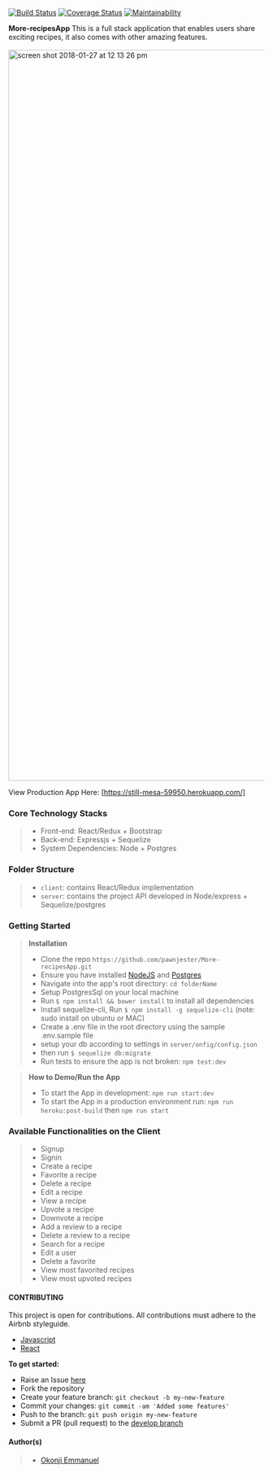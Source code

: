 [![Build Status](https://travis-ci.org/pawnjester/More-recipesApp.svg?branch=develop)](https://travis-ci.org/pawnjester/More-recipesApp)
[![Coverage Status](https://coveralls.io/repos/github/pawnjester/More-recipesApp/badge.svg?branch=develop)](https://coveralls.io/github/pawnjester/More-recipesApp?branch=develop)
[![Maintainability](https://api.codeclimate.com/v1/badges/bf0624ea738733e9d0a0/maintainability)](https://codeclimate.com/github/pawnjester/More-recipesApp/maintainability)

**More-recipesApp**
This is a full stack application that enables users share exciting recipes, it also comes with other amazing features.
<br />
<br />
<img width="1437" alt="screen shot 2018-01-27 at 12 13 26 pm" src="https://user-images.githubusercontent.com/26750279/35471484-7096d070-035c-11e8-86a6-15bc447fe5e6.png">


View Production App Here:
[https://still-mesa-59950.herokuapp.com/]

### Core Technology Stacks
> - Front-end: React/Redux + Bootstrap
> - Back-end: Expressjs + Sequelize
> - System Dependencies: Node + Postgres

### Folder Structure
> - `client`: contains React/Redux implementation
> - `server`: contains the project API developed in Node/express + Sequelize/postgres

### Getting Started
> **Installation**
> - Clone the repo `https://github.com/pawnjester/More-recipesApp.git`
> - Ensure you have installed [NodeJS](https://nodejs.org/en/) and [Postgres](https://www.postgresql.org/download/)
> - Navigate into the app's root directory: `cd folderName`
> - Setup PostgresSql on your local machine
> - Run `$ npm install && bower install` to install all dependencies
> - Install sequelize-cli, Run `$ npm install -g sequelize-cli` (note: sudo install on ubuntu or MAC)
> - Create a .env file in the root directory using the sample .env.sample file
> - setup your db according to settings in `server/onfig/config.json`
> - then run `$ sequelize db:migrate`
> - Run tests to ensure the app is not broken: `npm test:dev`

> **How to Demo/Run the App**
> - To start the App in development: `npm run start:dev`
> - To start the App in a production environment run: `npm run heroku:post-build` then `npm run start`

### Available Functionalities on the Client
>- Signup
>- Signin
>- Create a recipe
>- Favorite a recipe
>- Delete a recipe
>- Edit a recipe
>- View a recipe
>- Upvote a recipe
>- Downvote a recipe
>- Add a review to a recipe
>- Delete a review to a recipe
>- Search for a recipe
>- Edit a user
>- Delete a favorite
>- View most favorited recipes
>- View most upvoted recipes


#### CONTRIBUTING
This project is open for contributions. All contributions must adhere to the Airbnb styleguide.

- [Javascript](http://airbnb.io/javascript/)
- [React](https://github.com/airbnb/javascript/tree/master/react)

**To get started:**
- Raise an Issue [here](https://github.com/pawnjester/More-recipesApp/issues)
- Fork the repository
- Create your feature branch: `git checkout -b my-new-feature`
- Commit your changes: `git commit -am 'Added some features'`
- Push to the branch: `git push origin my-new-feature`
- Submit a PR (pull request) to the [develop branch](https://github.com/pawnjester/More-recipesApp/tree/develop)



#### Author(s)
>- [Okonji Emmanuel](https://github.com/pawnjester)

